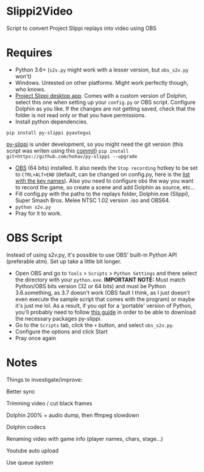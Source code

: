 # Slippi2Video
Script to convert Project Slippi replays into video using OBS

# Requires
* Python 3.6+ (`s2v.py` might work with a lesser version, but `obs_s2v.py` won't)
* Windows. Untested on other platforms. Might work perfectly though, who knows.
* [Project Slippi desktop app](https://github.com/project-slippi/slippi-desktop-app/releases). Comes with a custom version of Dolphin, select this one when setting up your `config.py` or OBS script. Configure Dolphin as you like. If the changes are not getting saved, check that the folder is not read only or that you have permissions.
* Install python dependencies.
```
pip install py-slippi pyautogui
```
[py-slippi](https://github.com/hohav/py-slippi) is under development, so you might need the git version (this script was writen using this [commit](https://github.com/hohav/py-slippi/tree/967973d9650247de541a2e20cfd727eea3a8331a))
```pip install git+https://github.com/hohav/py-slippi --upgrade```
* [OBS](https://obsproject.com/) (64 bits) installed. It also needs the `Stop recording` hotkey to be set to `CTRL+ALT+END` (default, can be changed on config.py, here is the [list with the key names](https://pyautogui.readthedocs.io/en/latest/keyboard.html#the-hotkey-function)). Also you need to configure obs the way you want to record the game, so create a scene and add Dolphin as source, etc...
* Fill config.py with the paths to the replays folder, Dolphin.exe (Slippi), Super Smash Bros. Melee NTSC 1.02 version .iso and OBS64.
* `python s2v.py`
* Pray for it to work.

# OBS Script
Instead of using s2v.py, it's possible to use OBS' built-in Python API (preferable atm). Set up take a little bit longer.

* Open OBS and go to `Tools` > `Scripts` > `Python Settings` and there select the directory with your `python.exe`.
__IMPORTANT NOTE:__ Must match Python/OBS bits version (32 or 64 bits) and must be Python 3.6.something, as 3.7 doesn't work (OBS fault I think, as I just doesn't even execute the sample script that comes with the program) or maybe it's just me lol. As a result, if you opt for a 'portable' version of Python, you'll probably need to follow [this guide](https://michlstechblog.info/blog/python-install-python-with-pip-on-windows-by-the-embeddable-zip-file/) in order to be able to download the necessary packages py-slippi.
* Go to the `Scripts` tab, click the `+` button, and select `obs_s2v.py`.
* Configure the options and click Start
* Pray once again

# Notes
Things to investigate/improve:

Better sync

Trimming video / cut black frames

Dolphin 200% + audio dump, then ffmpeg slowdown

Dolphin codecs

Renaming video with game info (player names, chars, stage...)

Youtube auto upload

Use queue system